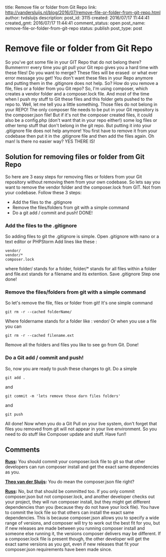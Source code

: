 title: Remove file or folder from Git Repo
link: http://vandersluijs.nl/blog/2016/07/remove-file-or-folder-from-git-repo.html
author: tvdsluijs
description: 
post_id: 3115
created: 2016/07/17 11:44:41
created_gmt: 2016/07/17 11:44:41
comment_status: open
post_name: remove-file-or-folder-from-git-repo
status: publish
post_type: post

# Remove file or folder from Git Repo

So you've got some file in your GIT Repo that do not belong there? Bummerrrrr every time you git pull your Git repo gives you a hard time with these files! Do you want to merge? These files will be erased  or what ever error message you get! You don't want these files in your Repo anymore and putting them in the .gitignore does not help. So? How do you remove a file, files or a folder from you Git repo? So, I'm using composer, which creates a vendor folder and a composer.lock file. And most of the time when I push my stuff to Git these files and this folder gets pushed to the repo to. Well, let me tell you a little something. Those files do not belong in your REPO! The only composer file needs to be put in your Git repository is the composer.json file! But if it's not the composer created files, it could also be a config.php (don't want that in your repo either!) some log files or other temp stuff that don't belong in the git repo. But putting it into your .gitignore file does not help anymore! You first have to remove it from your codebase then put it in the .gitignore file and then add the files again. Oh man! Is there no easier way? YES THERE IS! 

## Solution for removing files or folder from Git Repo

So here are 3 easy steps for removing files or folders from your Git repository without removing them from your own codebase. So lets say you want to remove the vendor folder and the composer.lock from GIT. Not from your codebase. Follow these 3 steps: 

  * Add the files to the .gitignore
  * Remove the files/folders from git with a simple command
  * Do a git add / commit and push!
DONE! 

### Add the files to the .gitignore

So adding files to git the .gitignore is simple. Open .gitignore with nano or a text editor or PHPStorm Add lines like these : 
    
    
    vendor/
    vendor/*
    composer.lock
    

where folder/ stands for a folder, folder/* stands for all files within a folder and file.ext stands for a filename and its extention. Save .gitignore Step one done! 

### Remove the files/folders from git with a simple command

So let's remove the file, files or folder from git! It's one simple command 
    
    
    git rm -r --cached folderName/

Where foldername stands for a folder like : vendor/ Or when you use a file you can 
    
    
    git rm -r --cached filename.ext

Remove all the folders and files you like to see go from Git. Done! 

### Do a Git add / commit and push!

So, now you are ready to push these changes to git. Do a simple 
    
    
    git add .

and 
    
    
    git commit -m 'lets remove those darn files folders'
    

and 
    
    
    git push

All done! Now when you do a Git Pull on your live system, don't forget that files you removed from git will not appear in your live environment. So you need to do stuff like Composer update and stuff. Have fun!!

## Comments

**[Russ](#13876 "2016-11-11 18:32:24"):** You should commit your composer.lock file to git so that other developers can run composer install and get the exact same dependencies as you.

**[Theo van der Sluijs](#13948 "2016-11-13 09:19:33"):** You do mean the composer.json file right?

**[Russ](#14044 "2016-11-14 11:39:14"):** No, but that should be committed too. If you only commit composer.json but not composer.lock, and another developer checks out your project, they will run composer install, but they might get different dependencies than you (because they do not have your lock file). You have to commit the lock file so that others can install the exact same dependencies. This is because composer.json allows you to specify a wide range of versions, and composer will try to work out the best fit for you, but if new releases are made between you running composer install and someone else running it, the versions composer delivers may be different. If a composer.lock file is present though, the other developer will get the exact same versions as you got, even if new releases that fit your composer.json requirements have been made since.

